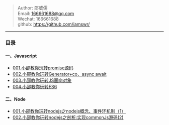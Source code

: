 > Author: 邵威儒  
> Email: 166661688@qq.com  
> Wechat: 166661688  
> github: https://github.com/iamswr/

***

### 目录

#### 一、Javascript
- <a href='./javascript_article/001.小邵教你玩转promise源码.md'>001.小邵教你玩转promise源码</a>
- <a href='./javascript_article/002.小邵教你玩转Generator+co、async await.md'>002.小邵教你玩转Generator+co、async await</a>
- <a href='./javascript_article/003.小邵教你玩转JS面向对象.md'>003.小邵教你玩转JS面向对象</a>
- <a href='./javascript_article/004.小邵教你玩转ES6.md'>004.小邵教你玩转ES6</a>

#### 二、Node
- <a href='./node_article/001.小邵教你玩转nodejs之nodejs概念、事件环机制（1）.md'>001.小邵教你玩转nodejs之nodejs概念、事件环机制（1）</a>
- <a href='./node_article/002.小邵教你玩转nodejs之剖析:实现commonJs源码(2).md'>002.小邵教你玩转nodejs之剖析:实现commonJs源码(2)</a>